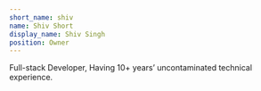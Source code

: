 ```yaml
---
short_name: shiv
name: Shiv Short
display_name: Shiv Singh
position: Owner
---
```


Full-stack Developer, Having 10+ years’ uncontaminated technical experience. 
